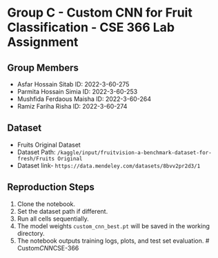 # Group C - Custom CNN for Fruit Classification - CSE 366 Lab Assignment

## Group Members
- Asfar Hossain Sitab ID: 2022-3-60-275
- Parmita Hossain Simia ID: 2022-3-60-253
- Mushfida Ferdaous Maisha ID: 2022-3-60-264
- Ramiz Fariha Risha ID: 2022-3-60-274

## Dataset
- Fruits Original Dataset  
- Dataset Path: `/kaggle/input/fruitvision-a-benchmark-dataset-for-fresh/Fruits Original`
- Dataset link- `https://data.mendeley.com/datasets/8bvv2pr2d3/1`



## Reproduction Steps
1. Clone the notebook.
2. Set the dataset path if different.
3. Run all cells sequentially.
4. The model weights `custom_cnn_best.pt` will be saved in the working directory.
5. The notebook outputs training logs, plots, and test set evaluation.
#   C u s t o m _ C N N _ C S E - 3 6 6  
 